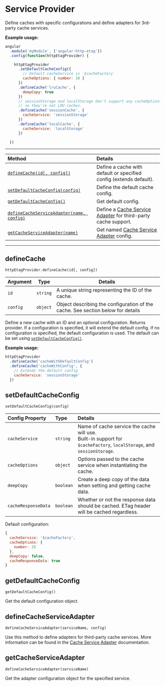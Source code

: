 # Service Provider

Define caches with specific configurations and define adapters for 3rd-party
cache services.

**Example usage:**

``` javascript
angular
  .module('myModule', ['angular-http-etag'])
  .config(function(httpEtagProvider) {

    httpEtagProvider
      .setDefaultCacheConfig({
        // Default cacheService is `$cacheFactory`
        cacheOptions: { number: 10 }          
      })
      .defineCache('lruCache', {
        deepCopy: true
      })
      // sessionStorage and localStorage don't support any cacheOptions,
      // so they're not LRU caches.
      .defineCache('sessionCache', {
        cacheService: 'sessionStorage'
      })
      .defineCache('localCache', {
        cacheService: 'localStorage'
      })

  })
```

---


| Method | Details |
| :-- | :-- |
| [`defineCache(id[, config])`](#definecache) | Define a cache with default or specified config (extends default). |
| [`setDefaultCacheConfig(config)`](#setdefaultcacheconfig) | Define the default cache config. |
| [`getDefaultCacheConfig()`](#getdefaultcacheconfig) | Get default config. |
| [`defineCacheServiceAdapter(name, config)`](#definecacheserviceadapter) | Define a [Cache Service Adapter](cache_service_adapters.md) for third-party cache support. |
| [`getCacheServiceAdapter(name)`](#getcacheserviceadapter) | Get named [Cache Service Adapter](cache_service_adapters.md) config. |

---

## defineCache

`httpEtagProvider.defineCache(id[, config])`

| Argument | Type | Details |
| -- | -- | -- |
| `id` | `string` | A unique string representing the ID of the cache. |
| `config` | `object` | Object describing the configuration of the cache. See section below for details |

Define a new cache with an ID and an optional configuration. Returns provider.
If a configuration is specified, it will extend the default config.
If no configuration is specified, the default configuration is used. The default
can be set using [`setDefaultCacheConfig()`](#setdefaultcacheconfig).

**Example usage:**

``` javascript
httpEtagProvider
  .defineCache('cacheWithDefaultConfig')
  .defineCache('cacheWithConfig', {
    // Extends the default config
    cacheService: 'sessionStorage'
  })
```

## setDefaultCacheConfig

`setDefaultCacheConfig(config)`

| Config Property | Type | Details |
| :-- | :-- | :-- |
| `cacheService` | `string` | Name of cache service the cache will use.<br>Built-in support for `$cacheFactory`, `localStorage`, and `sessionStorage`. |
| `cacheOptions` | `object` | Options passed to the cache service when instantiating the cache. |
| `deepCopy` | `boolean` | Create a deep copy of the data when setting and getting cache data. |
| `cacheResponseData` | `boolean` | Whether or not the response data should be cached. ETag header will be cached regardless.

Default configuration:

``` javascript
{
  cacheService: '$cacheFactory',
  cacheOptions: {
    number: 25
  },
  deepCopy: false,
  cacheResponseData: true
}
```

## getDefaultCacheConfig

`getDefaultCacheConfig()`

Get the default configuration object.

## defineCacheServiceAdapter

`defineCacheServiceAdapter(serviceName, config)`

Use this method to define adapters for third-party cache services.
More information can be found in the [Cache Service Adapter](cache_service_adapters.md)
documentation.

## getCacheServiceAdapter

`defineCacheServiceAdapter(serviceName)`

Get the adapter configuration object for the specified service.
